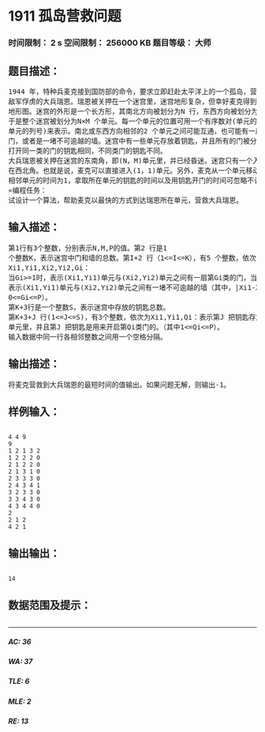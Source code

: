 # 1911 孤岛营救问题   
### 时间限制： 2 s     空间限制： 256000 KB     题目等级： 大师  
## 题目描述：  

<pre>
1944 年，特种兵麦克接到国防部的命令，要求立即赶赴太平洋上的一个孤岛，营救被  
敌军俘虏的大兵瑞恩。瑞恩被关押在一个迷宫里，迷宫地形复杂，但幸好麦克得到了迷宫的  
地形图。迷宫的外形是一个长方形，其南北方向被划分为N 行，东西方向被划分为M列，  
于是整个迷宫被划分为N×M 个单元。每一个单元的位置可用一个有序数对(单元的行号，  
单元的列号)来表示。南北或东西方向相邻的2 个单元之间可能互通，也可能有一扇锁着的  
门，或者是一堵不可逾越的墙。迷宫中有一些单元存放着钥匙，并且所有的门被分成P类，  
打开同一类的门的钥匙相同，不同类门的钥匙不同。
大兵瑞恩被关押在迷宫的东南角，即(N，M)单元里，并已经昏迷。迷宫只有一个入口，  
在西北角。也就是说，麦克可以直接进入(1，1)单元。另外，麦克从一个单元移动到另一个  
相邻单元的时间为1，拿取所在单元的钥匙的时间以及用钥匙开门的时间可忽略不计。  
«编程任务：  
试设计一个算法，帮助麦克以最快的方式到达瑞恩所在单元，营救大兵瑞恩。
</pre>
  
  
## 输入描述：  

<pre>
第1行有3个整数，分别表示N,M,P的值。第2 行是1  
个整数K，表示迷宫中门和墙的总数。第I+2 行（1<=I<=K），有5 个整数，依次为  
Xi1,Yi1,Xi2,Yi2,Gi：  
当Gi>=1时，表示(Xi1,Yi1)单元与(Xi2,Yi2)单元之间有一扇第Gi类的门，当Gi=0 时，  
表示(Xi1,Yi1)单元与(Xi2,Yi2)单元之间有一堵不可逾越的墙（其中，|Xi1-Xi2|+|Yi1-Yi2|=1，  
0<=Gi<=P）。  
第K+3行是一个整数S，表示迷宫中存放的钥匙总数。  
第K+3+J 行(1<=J<=S)，有3个整数，依次为Xi1,Yi1,Qi：表示第J 把钥匙存放在(Xi1,Yi1)  
单元里，并且第J 把钥匙是用来开启第Qi类门的。（其中1<=Qi<=P）。  
输入数据中同一行各相邻整数之间用一个空格分隔。
</pre>
  
  
## 输出描述：  

<pre>
将麦克营救到大兵瑞恩的最短时间的值输出。如果问题无解，则输出-1。
</pre>
  
  
## 样例输入：  

<pre><code>
4 4 9  
9  
1 2 1 3 2  
1 2 2 2 0  
2 1 2 2 0  
2 1 3 1 0  
2 3 3 3 0  
2 4 3 4 1  
3 2 3 3 0  
3 3 4 3 0  
4 3 4 4 0  
2  
2 1 2  
4 2 1
</code></pre>
  
  
## 输出输出：  

<pre><code>
14
</code></pre>
  
  
## 数据范围及提示：  

<pre>
</pre>
  
  
***  

##### AC: 36  
##### WA: 37  
##### TLE: 6  
##### MLE: 2  
##### RE: 13  
